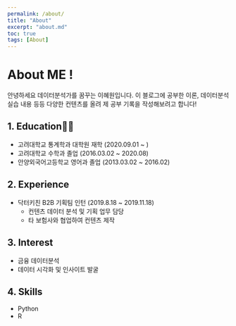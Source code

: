 ```yaml
---
permalink: /about/
title: "About"
excerpt: "about.md"
toc: true
tags: [About]
---
```


# About ME !
안녕하세요 데이터분석가를 꿈꾸는 이혜원입니다. 이 블로그에 공부한 이론, 데이터분석 실습 내용 등등 다양한 컨텐츠를 올려 제 공부 기록을 작성해보려고 합니다!

## 1. Education👩‍🎓
 + 고려대학교 통계학과 대학원 재학 (2020.09.01 ~ )
 + 고려대학교 수학과 졸업 (2016.03.02 ~ 2020.08)
 + 안양외국어고등학교 영어과 졸업 (2013.03.02 ~ 2016.02)


 ## 2. Experience
 + 닥터키친 B2B 기획팀 인턴 (2019.8.18 ~ 2019.11.18)
   - 컨텐츠 데이터 분석 및 기획 업무 담당
   - 타 보험사와 협업하여 컨텐츠 제작
   

 ## 3. Interest
 + 금융 데이터분석
 + 데이터 시각화 및 인사이트 발굴
 
 
 ## 4. Skills
 + Python
 + R
